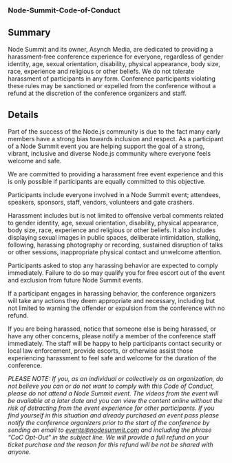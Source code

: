 ### Node-Summit-Code-of-Conduct

## Summary
Node Summit and its owner, Asynch Media, are dedicated to providing a harassment-free conference experience for everyone, regardless of gender identity, age, sexual orientation, disability, physical appearance, body size, race, experience and religious or other beliefs. We do not tolerate harassment of participants in any form. Conference participants violating these rules may be sanctioned or expelled from the conference without a refund at the discretion of the conference organizers and staff.

## Details
Part of the success of the Node.js community is due to the fact many early members have a strong bias towards inclusion and respect. As a participant of a Node Summit event you are helping support the goal of a strong, vibrant, inclusive and diverse Node.js community where everyone feels welcome and safe.

We are committed to providing a harassment free event experience and this is only possible if participants are equally committed to this objective.

Participants include everyone involved in a Node Summit event; attendees, speakers, sponsors, staff, vendors, volunteers and gate crashers.

Harassment includes but is not limited to offensive verbal comments related to gender identity, age, sexual orientation, disability, physical appearance, body size, race, experience and religious or other beliefs. It also includes displaying sexual images in public spaces, deliberate intimidation, stalking, following, harassing photography or recording, sustained disruption of talks or other sessions, inappropriate physical contact and unwelcome attention.

Participants asked to stop any harassing behavior are expected to comply immediately. Failure to do so may qualify you for free escort out of the event and exclusion from future Node Summit events.

If a participant engages in harassing behavior, the conference organizers will take any actions they deem appropriate and necessary, including but not limited to warning the offender or expulsion from the conference with no refund.

If you are being harassed, notice that someone else is being harassed, or have any other concerns, please notify a member of the conference staff immediately. The staff will be happy to help participants contact security or local law enforcement, provide escorts, or otherwise assist those experiencing harassment to feel safe and welcome for the duration of the conference.

*PLEASE NOTE:  If you, as an individual or collectively as an organization, do not believe you can or do not want to comply with this Code of Conduct, please do not attend a Node Summit event. The videos from the event will be available at a later date and you can view the content online without the risk of detracting from the event experience for other participants. If you find yourself in this situation and already purchased an event pass please notify the conference organizers prior to the start of the conference by sending an email to events@nodesummit.com and including the phrase “CoC Opt-Out” in the subject line. We will provide a full refund on your ticket purchase and the reason for this refund will be not be shared with anyone.*
